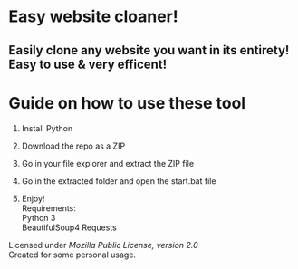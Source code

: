 # Easy website cloaner!   
    
## Easily clone any website you want in its entirety! Easy to use & very efficent!    
   
# Guide on how to use these tool      
    
1. Install Python  
      
2. Download the repo as a ZIP     
  
3. Go in your file explorer and extract the ZIP file 
    
4. Go in the extracted folder and open the start.bat file       
    
5. Enjoy!   
Requirements:   
    Python 3   
    BeautifulSoup4 
    Requests  
  
Licensed under *Mozilla Public License, version 2.0*     
Created for some personal usage.   